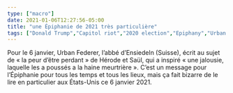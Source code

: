 ```yaml
---
type: ["macro"]
date: 2021-01-06T12:27:56-05:00
title: "une Épiphanie de 2021 très particulière"
tags: ["Donald Trump","Capitol riot","2020 election","Epiphany","Urban Federer","liturgical calendar"]
---
```

Pour le 6 janvier, Urban Federer, l’abbé d’Ensiedeln (Suisse), écrit au sujet de « la peur d’être perdant » de Hérode et Saül, qui a inspiré « une jalousie, laquelle les a poussés a la haine meurtrière ». C’est un message pour l’Épiphanie pour tous les temps et tous les lieux, mais ça fait bizarre de le lire en particulier aux États-Unis ce 6 janvier 2021.
